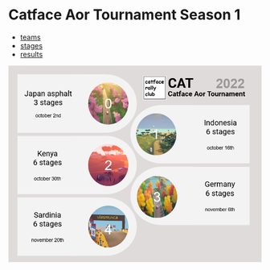 # Catface Aor Tournament Season 1

- [teams](s1_teams.md)
- [stages](s1_stages.md)
- [results](s1_results.md)

![Logo](https://github.com/xlsrln/cat/blob/main/images/s1.png?raw=true?raw=true)
